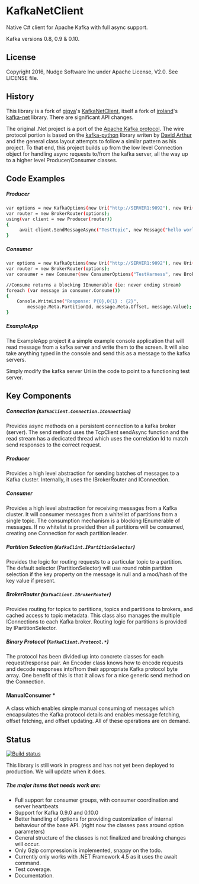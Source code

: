KafkaNetClient
=========

Native C# client for Apache Kafka with full async support.

Kafka versions 0.8, 0.9 & 0.10.

License
-----------
Copyright 2016, Nudge Software Inc under Apache License, V2.0. See LICENSE file.

History
-----------
This library is a fork of [gigya]'s [KafkaNetClient], itself a fork of [jroland]'s [kafka-net] library. There are significant API changes.

The original .Net project is a port of the [Apache Kafka protocol]. The wire protocol portion is based on the [kafka-python] library writen by [David Arthur] and the general class layout attempts to follow a similar pattern as his project. To that end, this project builds up from the low level Connection object for handling async requests to/from the kafka server, all the way up to a higher level Producer/Consumer classes.

Code Examples
-----------
##### Producer
```sh
var options = new KafkaOptions(new Uri("http://SERVER1:9092"), new Uri("http://SERVER2:9092"));
var router = new BrokerRouter(options);
using(var client = new Producer(router))
{
     await client.SendMessageAsync("TestTopic", new Message("hello world"));
}


```
##### Consumer
```sh
var options = new KafkaOptions(new Uri("http://SERVER1:9092"), new Uri("http://SERVER2:9092"));
var router = new BrokerRouter(options);
var consumer = new Consumer(new ConsumerOptions("TestHarness", new BrokerRouter(options)));

//Consume returns a blocking IEnumerable (ie: never ending stream)
foreach (var message in consumer.Consume())
{
    Console.WriteLine("Response: P{0},O{1} : {2}",
        message.Meta.PartitionId, message.Meta.Offset, message.Value);  
}
```

##### ExampleApp
The ExampleApp project it a simple example console application that will read message from a kafka server and write them to the screen.  It will also take anything typed in the console and send this as a message to the kafka servers.  

Simply modify the kafka server Uri in the code to point to a functioning test server.


Key Components
-----------
##### Connection (`KafkaClient.Connection.IConnection`)
Provides async methods on a persistent connection to a kafka broker (server).  The send method uses the TcpClient sendAsync function and the read stream has a dedicated thread which uses the correlation Id to match send responses to the correct request.

##### Producer
Provides a high level abstraction for sending batches of messages to a Kafka cluster. Internally, it uses the IBrokerRouter and IConnection.

##### Consumer
Provides a high level abstraction for receiving messages from a Kafka cluster. It will consumer messages from a whitelist of partitions from a single topic.  The consumption mechanism is a blocking IEnumerable of messages. If no whitelist is provided then all partitions will be consumed, creating one Connection for each partition leader.

##### Partition Selection (`KafkaClint.IPartitionSelector`)
Provides the logic for routing requests to a particular topic to a partition.  The default selector (PartitionSelector) will use round robin partition selection if the key property on the message is null and a mod/hash of the key value if present.

##### BrokerRouter (`KafkaClient.IBrokerRouter`)
Provides routing for topics to partitions, topics and partitions to brokers, and cached access to topic metadata. This class also manages the multiple IConnections to each Kafka broker. Routing logic for partitions is provided by IPartitionSelector.

##### Binary Protocol (`KafkaClient.Protocol.*`)
The protocol has been divided up into concrete classes for each request/response pair. An Encoder class knows how to encode requests and decode responses into/from their appropriate Kafka protocol byte array. One benefit of this is that it allows for a nice generic send method on the Connection.

#### ManualConsumer *
A class which enables simple manual consuming of messages which encapsulates the Kafka protocol details and enables message fetching, offset fetching, and offset updating. All of these operations are on demand.

Status
-----------
[![Build status](https://ci.appveyor.com/api/projects/status/e7ej2g9q77if8mkf/branch/master?svg=true)](https://ci.appveyor.com/project/AndrewRobinson/kafkanetclient/branch/master)

This library is still work in progress and has not yet been deployed to production. We will update when it does.

##### The major items that needs work are:
* Full support for consumer groups, with consumer coordination and server heartbeats
* Support for Kafka 0.9.0 and 0.10.0
* Better handling of options for providing customization of internal behaviour of the base API. (right now the classes pass around option parameters)
* General structure of the classes is not finalized and breaking changes will occur.
* Only Gzip compression is implemented, snappy on the todo.
* Currently only works with .NET Framework 4.5 as it uses the await command.
* Test coverage.
* Documentation.



[Apache Kafka protocol]:https://cwiki.apache.org/confluence/display/KAFKA/A+Guide+To+The+Kafka+Protocol
[kafka-python]:https://github.com/mumrah/kafka-python
[David Arthur]:https://github.com/mumrah
[kafka-net]:https://github.com/Jroland/kafka-net
[jroland]:https://github.com/jroland
[KafkaNetClient]:https://github.com/gigya/KafkaNetClient
[gigya]:https://github.com/gigya
